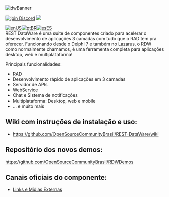 ![dwBanner](https://user-images.githubusercontent.com/26689802/170095987-9dbc6fd3-a3a1-4514-9027-e0954b43a22a.png)

<a href="https://discord.gg/z8Wj7kQX"><img alt="join Discord" src="https://img.shields.io/discord/918891794597544056?color=blue&label=Discord&logo=discord&style=social"></a> <a href="https://t.me/restdatawareoficial"><img src="https://img.shields.io/badge/Telegram-join-blue?style=social&logo=telegram"> </a><br>

[![enUS](https://img.shields.io/badge/Translate%20To-enUS-blue)](./README_US.md)[![ptBR](https://img.shields.io/badge/Translate%20To-ptBR-blue)](./README.md)[![esES](https://img.shields.io/badge/Translate%20To-esES-blue)](./README_ES.md)
<br>
REST DataWare é uma suite de componentes criado para acelerar o desenvolvimento de aplicações 3 camadas com tudo que o RAD tem pra oferecer.
Funcionando desde o Delphi 7 e também no Lazarus, o RDW como normalmente chamamos, é uma ferramenta completa para aplicações desktop, web e multiplataforma!

Principais funcionalidades:
* RAD
* Desenvolvimento rápido de aplicações em 3 camadas
* Servidor de APIs
* WebService
* Chat e Sistema de notificações
* Multiplataforma: Desktop, web e mobile
* ... e muito mais

## Wiki com instruções de instalação e uso:
* https://github.com/OpenSourceCommunityBrasil/REST-DataWare/wiki

## Repositório dos novos demos:
https://github.com/OpenSourceCommunityBrasil/RDWDemos

## Canais oficiais do componente:
* [Links e Mídias Externas](https://github.com/OpenSourceCommunityBrasil/REST-DataWare/wiki/Links-e-M%C3%ADdias-Externas)
